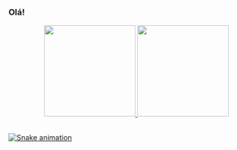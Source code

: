 ### Olá! 


<div align="center">
  <a href="https://github.com/CamilaLima21">
  <img height="180em" src="https://github-readme-stats.vercel.app/api?username=CamilaLima21&show_icons=true&theme=dracula&include_all_commits=true&count_private=true"/>
  <img height="180em" src="https://github-readme-stats.vercel.app/api/top-langs/?username=CamilaLima21&layout=compact&langs_count=7&theme=dracula"/>
</div>
   
  

  
  ##
  
   ![Snake animation](https://github.com/CamilaLima21/CamilaLima21/blob/output/github-contribution-grid-snake.svg)

<!--
**CamilaLima21/CamilaLima21** is a ✨ _special_ ✨ repository because its `README.md` (this file) appears on your GitHub profile.

Here are some ideas to get you started:

- 🔭 I’m currently working on ...
- 🌱 I’m currently learning ...
- 👯 I’m looking to collaborate on ...
- 🤔 I’m looking for help with ...
- 💬 Ask me about ...
- 📫 How to reach me: ...
- 😄 Pronouns: ...
- ⚡ Fun fact: ...
-->
